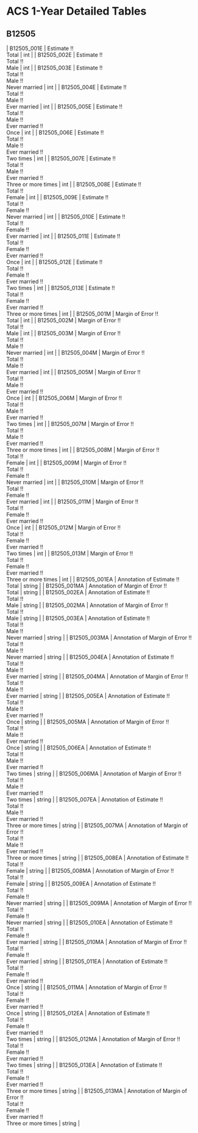 # ACS 1-Year Detailed Tables

## B12505

| B12505_001E | Estimate !!<br>Total | int |
| B12505_002E | Estimate !!<br>Total !!<br>Male | int |
| B12505_003E | Estimate !!<br>Total !!<br>Male !!<br>Never married | int |
| B12505_004E | Estimate !!<br>Total !!<br>Male !!<br>Ever married | int |
| B12505_005E | Estimate !!<br>Total !!<br>Male !!<br>Ever married !!<br>Once | int |
| B12505_006E | Estimate !!<br>Total !!<br>Male !!<br>Ever married !!<br>Two times | int |
| B12505_007E | Estimate !!<br>Total !!<br>Male !!<br>Ever married !!<br>Three or more times | int |
| B12505_008E | Estimate !!<br>Total !!<br>Female | int |
| B12505_009E | Estimate !!<br>Total !!<br>Female !!<br>Never married | int |
| B12505_010E | Estimate !!<br>Total !!<br>Female !!<br>Ever married | int |
| B12505_011E | Estimate !!<br>Total !!<br>Female !!<br>Ever married !!<br>Once | int |
| B12505_012E | Estimate !!<br>Total !!<br>Female !!<br>Ever married !!<br>Two times | int |
| B12505_013E | Estimate !!<br>Total !!<br>Female !!<br>Ever married !!<br>Three or more times | int |
| B12505_001M | Margin of Error !!<br>Total | int |
| B12505_002M | Margin of Error !!<br>Total !!<br>Male | int |
| B12505_003M | Margin of Error !!<br>Total !!<br>Male !!<br>Never married | int |
| B12505_004M | Margin of Error !!<br>Total !!<br>Male !!<br>Ever married | int |
| B12505_005M | Margin of Error !!<br>Total !!<br>Male !!<br>Ever married !!<br>Once | int |
| B12505_006M | Margin of Error !!<br>Total !!<br>Male !!<br>Ever married !!<br>Two times | int |
| B12505_007M | Margin of Error !!<br>Total !!<br>Male !!<br>Ever married !!<br>Three or more times | int |
| B12505_008M | Margin of Error !!<br>Total !!<br>Female | int |
| B12505_009M | Margin of Error !!<br>Total !!<br>Female !!<br>Never married | int |
| B12505_010M | Margin of Error !!<br>Total !!<br>Female !!<br>Ever married | int |
| B12505_011M | Margin of Error !!<br>Total !!<br>Female !!<br>Ever married !!<br>Once | int |
| B12505_012M | Margin of Error !!<br>Total !!<br>Female !!<br>Ever married !!<br>Two times | int |
| B12505_013M | Margin of Error !!<br>Total !!<br>Female !!<br>Ever married !!<br>Three or more times | int |
| B12505_001EA | Annotation of Estimate !!<br>Total | string |
| B12505_001MA | Annotation of Margin of Error !!<br>Total | string |
| B12505_002EA | Annotation of Estimate !!<br>Total !!<br>Male | string |
| B12505_002MA | Annotation of Margin of Error !!<br>Total !!<br>Male | string |
| B12505_003EA | Annotation of Estimate !!<br>Total !!<br>Male !!<br>Never married | string |
| B12505_003MA | Annotation of Margin of Error !!<br>Total !!<br>Male !!<br>Never married | string |
| B12505_004EA | Annotation of Estimate !!<br>Total !!<br>Male !!<br>Ever married | string |
| B12505_004MA | Annotation of Margin of Error !!<br>Total !!<br>Male !!<br>Ever married | string |
| B12505_005EA | Annotation of Estimate !!<br>Total !!<br>Male !!<br>Ever married !!<br>Once | string |
| B12505_005MA | Annotation of Margin of Error !!<br>Total !!<br>Male !!<br>Ever married !!<br>Once | string |
| B12505_006EA | Annotation of Estimate !!<br>Total !!<br>Male !!<br>Ever married !!<br>Two times | string |
| B12505_006MA | Annotation of Margin of Error !!<br>Total !!<br>Male !!<br>Ever married !!<br>Two times | string |
| B12505_007EA | Annotation of Estimate !!<br>Total !!<br>Male !!<br>Ever married !!<br>Three or more times | string |
| B12505_007MA | Annotation of Margin of Error !!<br>Total !!<br>Male !!<br>Ever married !!<br>Three or more times | string |
| B12505_008EA | Annotation of Estimate !!<br>Total !!<br>Female | string |
| B12505_008MA | Annotation of Margin of Error !!<br>Total !!<br>Female | string |
| B12505_009EA | Annotation of Estimate !!<br>Total !!<br>Female !!<br>Never married | string |
| B12505_009MA | Annotation of Margin of Error !!<br>Total !!<br>Female !!<br>Never married | string |
| B12505_010EA | Annotation of Estimate !!<br>Total !!<br>Female !!<br>Ever married | string |
| B12505_010MA | Annotation of Margin of Error !!<br>Total !!<br>Female !!<br>Ever married | string |
| B12505_011EA | Annotation of Estimate !!<br>Total !!<br>Female !!<br>Ever married !!<br>Once | string |
| B12505_011MA | Annotation of Margin of Error !!<br>Total !!<br>Female !!<br>Ever married !!<br>Once | string |
| B12505_012EA | Annotation of Estimate !!<br>Total !!<br>Female !!<br>Ever married !!<br>Two times | string |
| B12505_012MA | Annotation of Margin of Error !!<br>Total !!<br>Female !!<br>Ever married !!<br>Two times | string |
| B12505_013EA | Annotation of Estimate !!<br>Total !!<br>Female !!<br>Ever married !!<br>Three or more times | string |
| B12505_013MA | Annotation of Margin of Error !!<br>Total !!<br>Female !!<br>Ever married !!<br>Three or more times | string |

